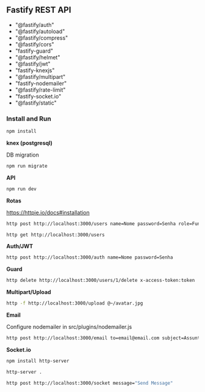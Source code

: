 ## Fastify REST API


* "@fastify/auth"
* "@fastify/autoload"
* "@fastify/compress"
* "@fastify/cors"
* "fastify-guard"
* "@fastify/helmet"
* "@fastify/jwt"
* "fastify-knexjs"
* "@fastify/multipart"
* "fastify-nodemailer"
* "@fastify/rate-limit"
* "fastify-socket.io"
* "@fastify/static"

### Install and Run 

```bash
npm install
```

**knex (postgresql)**

DB migration
```bash
npm run migrate
```

**API**
```bash
npm run dev
```

**Rotas**

https://httpie.io/docs#installation

```bash
http post http://localhost:3000/users name=Nome password=Senha role=Função
```
```bash
http get http://localhost:3000/users
```

**Auth/JWT**

```bash
http post http://localhost:3000/auth name=Nome password=Senha
```

**Guard**

```bash
http delete http://localhost:3000/users/1/delete x-access-token:token
```

**Multipart/Upload**

```bash
http -f http://localhost:3000/upload @~/avatar.jpg
```

**Email**

Configure nodemailer in src/plugins/nodemailer.js
```bash
http post http://localhost:3000/email to=email@email.com subject=Assunto text=Mensagem
```

**Socket.io**

```bash
npm install http-server
```
```bash
http-server .
```
```bash
http post http://localhost:3000/socket message="Send Message"
```
